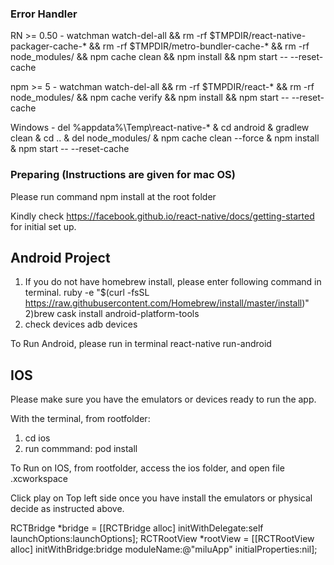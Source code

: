 
### Error Handler
RN >= 0.50 -  watchman watch-del-all && rm -rf $TMPDIR/react-native-packager-cache-* && rm -rf $TMPDIR/metro-bundler-cache-* && rm -rf node_modules/ && npm cache clean && npm install && npm start -- --reset-cache

npm >= 5 - watchman watch-del-all && rm -rf $TMPDIR/react-* && rm -rf node_modules/ && npm cache verify && npm install && npm start -- --reset-cache

Windows - del %appdata%\Temp\react-native-* & cd android & gradlew clean & cd .. & del node_modules/ & npm cache clean --force & npm install & npm start -- --reset-cache


### Preparing (Instructions are given for mac OS)
Please run command npm install at the root folder

Kindly check https://facebook.github.io/react-native/docs/getting-started for initial set up.

## Android Project
1) If you do not have homebrew install, please enter following command in terminal.
ruby -e "$(curl -fsSL https://raw.githubusercontent.com/Homebrew/install/master/install)"
2)brew cask install android-platform-tools
3) check devices adb devices

To Run Android, please run in terminal react-native run-android

## IOS
Please make sure you have the emulators or devices ready to run the app.

With the terminal, from rootfolder:
1) cd ios 
2) run commmand: pod install

To Run on IOS, from rootfolder, access the ios folder, and open file .xcworkspace

Click play on Top left side once you have install the emulators or physical decide as instructed above.

  RCTBridge *bridge = [[RCTBridge alloc] initWithDelegate:self launchOptions:launchOptions];
  RCTRootView *rootView = [[RCTRootView alloc] initWithBridge:bridge
                                                   moduleName:@"miluApp"
                                            initialProperties:nil];